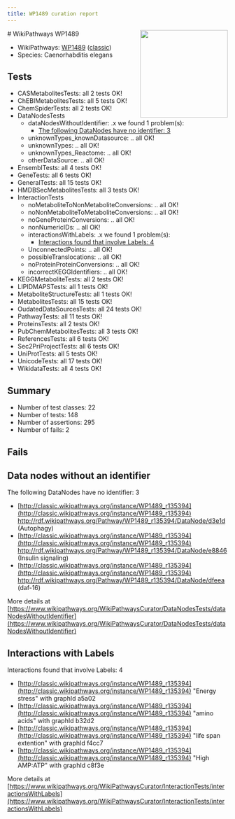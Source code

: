 ```yaml
---
title: WP1489 curation report
---
```


<img style="float: right; width: 200px" src="https://upload.wikimedia.org/wikipedia/commons/thumb/8/83/Wplogo_with_text_500.png/640px-Wplogo_with_text_500.png" />
# WikiPathways WP1489

* WikiPathways: [WP1489](https://wikipathways.org/pathways/WP1489) ([classic](https://classic.wikipathways.org/instance/WP1489))
* Species: Caenorhabditis elegans
## Tests
* CASMetabolitesTests: all 2 tests OK!
* ChEBIMetabolitesTests: all 5 tests OK!
* ChemSpiderTests: all 2 tests OK!
* DataNodesTests
    * dataNodesWithoutIdentifier: .x we found 1 problem(s):
        * [The following DataNodes have no identifier: 3](#d2d32fa2)
    * unknownTypes_knownDatasource: .. all OK!
    * unknownTypes: .. all OK!
    * unknownTypes_Reactome: .. all OK!
    * otherDataSource: .. all OK!
* EnsemblTests: all 4 tests OK!
* GeneTests: all 6 tests OK!
* GeneralTests: all 15 tests OK!
* HMDBSecMetabolitesTests: all 3 tests OK!
* InteractionTests
    * noMetaboliteToNonMetaboliteConversions: .. all OK!
    * noNonMetaboliteToMetaboliteConversions: .. all OK!
    * noGeneProteinConversions: .. all OK!
    * nonNumericIDs: .. all OK!
    * interactionsWithLabels: .x we found 1 problem(s):
        * [Interactions found that involve Labels: 4](#630d267b)
    * UnconnectedPoints: .. all OK!
    * possibleTranslocations: .. all OK!
    * noProteinProteinConversions: .. all OK!
    * incorrectKEGGIdentifiers: .. all OK!
* KEGGMetaboliteTests: all 2 tests OK!
* LIPIDMAPSTests: all 1 tests OK!
* MetaboliteStructureTests: all 1 tests OK!
* MetabolitesTests: all 15 tests OK!
* OudatedDataSourcesTests: all 24 tests OK!
* PathwayTests: all 11 tests OK!
* ProteinsTests: all 2 tests OK!
* PubChemMetabolitesTests: all 3 tests OK!
* ReferencesTests: all 6 tests OK!
* Sec2PriProjectTests: all 6 tests OK!
* UniProtTests: all 5 tests OK!
* UnicodeTests: all 17 tests OK!
* WikidataTests: all 4 tests OK!


## Summary

* Number of test classes: 22
* Number of tests: 148
* Number of assertions: 295
* Number of fails: 2

## Fails

<a name="d2d32fa2" />

## Data nodes without an identifier

The following DataNodes have no identifier: 3

* [http://classic.wikipathways.org/instance/WP1489_r135394](http://classic.wikipathways.org/instance/WP1489_r135394) http://rdf.wikipathways.org/Pathway/WP1489_r135394/DataNode/d3e1d (Autophagy)
* [http://classic.wikipathways.org/instance/WP1489_r135394](http://classic.wikipathways.org/instance/WP1489_r135394) http://rdf.wikipathways.org/Pathway/WP1489_r135394/DataNode/e8846 (Insulin signaling)
* [http://classic.wikipathways.org/instance/WP1489_r135394](http://classic.wikipathways.org/instance/WP1489_r135394) http://rdf.wikipathways.org/Pathway/WP1489_r135394/DataNode/dfeea (daf-16)


More details at [https://www.wikipathways.org/WikiPathwaysCurator/DataNodesTests/dataNodesWithoutIdentifier](https://www.wikipathways.org/WikiPathwaysCurator/DataNodesTests/dataNodesWithoutIdentifier)

<a name="630d267b" />

## Interactions with Labels

Interactions found that involve Labels: 4

* [http://classic.wikipathways.org/instance/WP1489_r135394](http://classic.wikipathways.org/instance/WP1489_r135394) "Energy stress" with graphId a5a02
* [http://classic.wikipathways.org/instance/WP1489_r135394](http://classic.wikipathways.org/instance/WP1489_r135394) "amino acids" with graphId b32d2
* [http://classic.wikipathways.org/instance/WP1489_r135394](http://classic.wikipathways.org/instance/WP1489_r135394) "life span extention" with graphId f4cc7
* [http://classic.wikipathways.org/instance/WP1489_r135394](http://classic.wikipathways.org/instance/WP1489_r135394) "High AMP:ATP" with graphId c8f3e


More details at [https://www.wikipathways.org/WikiPathwaysCurator/InteractionTests/interactionsWithLabels](https://www.wikipathways.org/WikiPathwaysCurator/InteractionTests/interactionsWithLabels)

